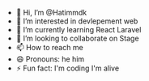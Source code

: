 - 👋 Hi, I’m @Hatimmdk
- 👀 I’m interested in devlepement web
- 🌱 I’m currently learning React Laravel 
- 💞️ I’m looking to collaborate on Stage
- 📫 How to reach me 
- 😄 Pronouns: he him 
- ⚡ Fun fact:  I'm coding I'm alive

<!---
Hatimmdk/Hatimmdk is a ✨ special ✨ repository because its `README.md` (this file) appears on your GitHub profile.
You can click the Preview link to take a look at your changes.
--->
